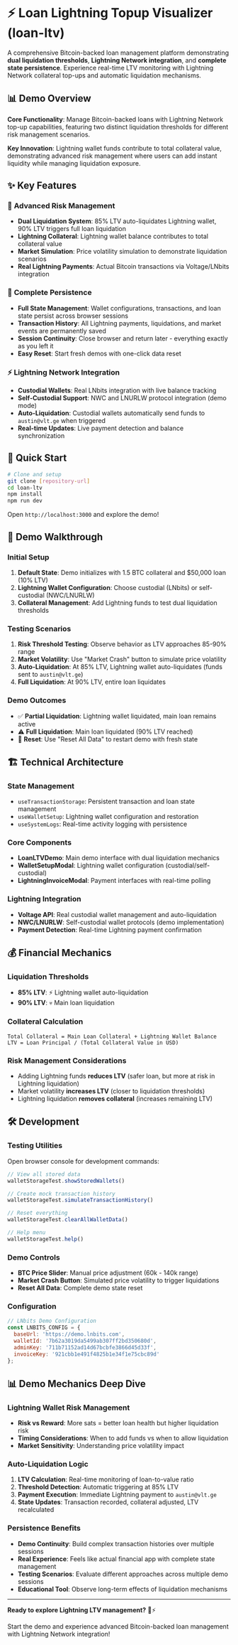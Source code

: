 # ⚡ Loan Lightning Topup Visualizer (loan-ltv)

A comprehensive Bitcoin-backed loan management platform demonstrating **dual liquidation thresholds**, **Lightning Network integration**, and **complete state persistence**. Experience real-time LTV monitoring with Lightning Network collateral top-ups and automatic liquidation mechanisms.

## 📊 Demo Overview

**Core Functionality**: Manage Bitcoin-backed loans with Lightning Network top-up capabilities, featuring two distinct liquidation thresholds for different risk management scenarios.

**Key Innovation**: Lightning wallet funds contribute to total collateral value, demonstrating advanced risk management where users can add instant liquidity while managing liquidation exposure.

## ✨ Key Features

### 🎯 **Advanced Risk Management**
- **Dual Liquidation System**: 85% LTV auto-liquidates Lightning wallet, 90% LTV triggers full loan liquidation
- **Lightning Collateral**: Lightning wallet balance contributes to total collateral value
- **Market Simulation**: Price volatility simulation to demonstrate liquidation scenarios
- **Real Lightning Payments**: Actual Bitcoin transactions via Voltage/LNbits integration

### 💾 **Complete Persistence**
- **Full State Management**: Wallet configurations, transactions, and loan state persist across browser sessions
- **Transaction History**: All Lightning payments, liquidations, and market events are permanently saved
- **Session Continuity**: Close browser and return later - everything exactly as you left it
- **Easy Reset**: Start fresh demos with one-click data reset

### ⚡ **Lightning Network Integration**
- **Custodial Wallets**: Real LNbits integration with live balance tracking
- **Self-Custodial Support**: NWC and LNURLW protocol integration (demo mode)
- **Auto-Liquidation**: Custodial wallets automatically send funds to `austin@vlt.ge` when triggered
- **Real-time Updates**: Live payment detection and balance synchronization

## 🚀 Quick Start

```bash
# Clone and setup
git clone [repository-url]
cd loan-ltv
npm install
npm run dev
```

Open `http://localhost:3000` and explore the demo!

## 🔧 Demo Walkthrough

### **Initial Setup**
1. **Default State**: Demo initializes with 1.5 BTC collateral and $50,000 loan (10% LTV)
2. **Lightning Wallet Configuration**: Choose custodial (LNbits) or self-custodial (NWC/LNURLW)
3. **Collateral Management**: Add Lightning funds to test dual liquidation thresholds

### **Testing Scenarios**
1. **Risk Threshold Testing**: Observe behavior as LTV approaches 85-90% range
2. **Market Volatility**: Use "Market Crash" button to simulate price volatility
3. **Auto-Liquidation**: At 85% LTV, Lightning wallet auto-liquidates (funds sent to `austin@vlt.ge`)
4. **Full Liquidation**: At 90% LTV, entire loan liquidates

### **Demo Outcomes**
- ✅ **Partial Liquidation**: Lightning wallet liquidated, main loan remains active
- ⚠️ **Full Liquidation**: Main loan liquidated (90% LTV reached)
- 🔄 **Reset**: Use "Reset All Data" to restart demo with fresh state

## 🏗️ Technical Architecture

### **State Management**
- `useTransactionStorage`: Persistent transaction and loan state management
- `useWalletSetup`: Lightning wallet configuration and restoration
- `useSystemLogs`: Real-time activity logging with persistence

### **Core Components**
- **LoanLTVDemo**: Main demo interface with dual liquidation mechanics
- **WalletSetupModal**: Lightning wallet configuration (custodial/self-custodial)
- **LightningInvoiceModal**: Payment interfaces with real-time polling

### **Lightning Integration**
- **Voltage API**: Real custodial wallet management and auto-liquidation
- **NWC/LNURLW**: Self-custodial wallet protocols (demo implementation)
- **Payment Detection**: Real-time Lightning payment confirmation

## 💰 Financial Mechanics

### **Liquidation Thresholds**
- **85% LTV**: ⚡ Lightning wallet auto-liquidation
- **90% LTV**: 💀 Main loan liquidation

### **Collateral Calculation**
```
Total Collateral = Main Loan Collateral + Lightning Wallet Balance
LTV = Loan Principal / (Total Collateral Value in USD)
```

### **Risk Management Considerations**
- Adding Lightning funds **reduces LTV** (safer loan, but more at risk in Lightning liquidation)
- Market volatility **increases LTV** (closer to liquidation thresholds)
- Lightning liquidation **removes collateral** (increases remaining LTV)

## 🛠️ Development

### **Testing Utilities**
Open browser console for development commands:
```javascript
// View all stored data
walletStorageTest.showStoredWallets()

// Create mock transaction history
walletStorageTest.simulateTransactionHistory()

// Reset everything
walletStorageTest.clearAllWalletData()

// Help menu
walletStorageTest.help()
```

### **Demo Controls**
- **BTC Price Slider**: Manual price adjustment (60k - 140k range)
- **Market Crash Button**: Simulated price volatility to trigger liquidations
- **Reset All Data**: Complete demo state reset

### **Configuration**
```javascript
// LNbits Demo Configuration
const LNBITS_CONFIG = {
  baseUrl: 'https://demo.lnbits.com',
  walletId: '7b62a3019da5499ab307ff2bd350680d',
  adminKey: '711b71152ad14d67bcbfe3866d45d33f',
  invoiceKey: '921cbb1e491f4825b1e34f1e75cbc89d'
};
```

## 📊 Demo Mechanics Deep Dive

### **Lightning Wallet Risk Management**
- **Risk vs Reward**: More sats = better loan health but higher liquidation risk
- **Timing Considerations**: When to add funds vs when to allow liquidation
- **Market Sensitivity**: Understanding price volatility impact

### **Auto-Liquidation Logic**
1. **LTV Calculation**: Real-time monitoring of loan-to-value ratio
2. **Threshold Detection**: Automatic triggering at 85% LTV
3. **Payment Execution**: Immediate Lightning payment to `austin@vlt.ge`
4. **State Updates**: Transaction recorded, collateral adjusted, LTV recalculated

### **Persistence Benefits**
- **Demo Continuity**: Build complex transaction histories over multiple sessions
- **Real Experience**: Feels like actual financial app with complete state management
- **Testing Scenarios**: Evaluate different approaches across multiple demo sessions
- **Educational Tool**: Observe long-term effects of liquidation mechanisms

---

**Ready to explore Lightning LTV management?** 🚀⚡

Start the demo and experience advanced Bitcoin-backed loan management with Lightning Network integration!
